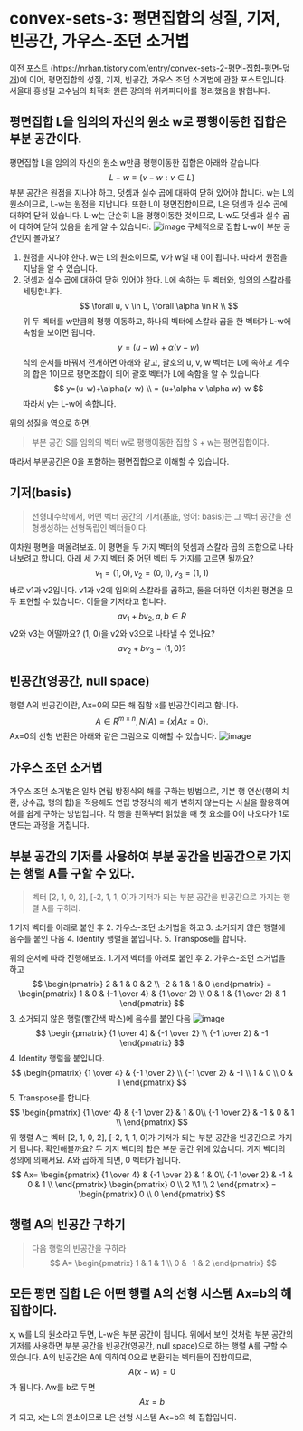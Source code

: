 # convex-sets-3: 평면집합의 성질, 기저, 빈공간, 가우스-조던 소거법
이전 포스트 (https://nrhan.tistory.com/entry/convex-sets-2-평면-집합-평면-덮개)에 이어, 평면집합의 성질, 기저, 빈공간, 가우스 조던 소거법에 관한 포스트입니다. 서울대 홍성필 교수님의 최적화 원론 강의와 위키피디아를 정리했음을 밝힙니다. 

## 평면집합 L을 임의의 자신의 원소 w로 평행이동한 집합은 부분 공간이다.

평면집합 L을 임의의 자신의 원소 w만큼 평행이동한 집합은 아래와 같습니다.
$$
L-w \equiv \{v-w : v\in L\}
$$
부분 공간은 원점을 지나야 하고, 덧셈과 실수 곱에 대하여 닫혀 있어야 합니다. w는 L의 원소이므로, L-w는 원점을 지납니다. 또한 L이 평면집합이므로, L은 덧셈과 실수 곱에 대하여 닫혀 있습니다. L-w는 단순히 L을 평행이동한 것이므로, L-w도 덧셈과 실수 곱에 대하여 닫혀 있음을 쉽게 알 수 있습니다.
![image](https://user-images.githubusercontent.com/11609881/111738805-5622fb00-88c5-11eb-89cc-15639cc6b46a.png)
구체적으로 집합 L-w이 부분 공간인지 볼까요?
1. 원점을 지나야 한다.
w는 L의 원소이므로, v가 w일 때 0이 됩니다. 따라서 원점을 지남을 알 수 있습니다.
2. 덧셈과 실수 곱에 대하여 닫혀 있어야 한다.
L에 속하는 두 벡터와, 임의의 스칼라를 세팅합니다.
$$
\forall u, v \in L, \forall \alpha \in R \\
$$
위 두 벡터를 w만큼의 평행 이동하고, 하나의 벡터에 스칼라 곱을 한 벡터가 L-w에 속함을 보이면 됩니다.
$$
y=(u-w)+\alpha(v-w)
$$
식의 순서를 바꿔서 전개하면 아래와 같고, 괄호의 u, v, w 벡터는 L에 속하고 계수의 합은 1이므로 평면조합이 되어 괄호 벡터가 L에 속함을 알 수 있습니다.
$$
y=(u-w)+\alpha(v-w) \\
= (u+\alpha v-\alpha w)-w
$$
따라서 y는 L-w에 속합니다.

위의 성질을 역으로 하면,
> 부분 공간 S를 임의의 벡터 w로 평행이동한 집합 S + w는 평면집합이다.

따라서 부분공간은 0을 포함하는 평면집합으로 이해할 수 있습니다.
## 기저(basis)
> 선형대수학에서, 어떤 벡터 공간의 기저(基底, 영어: basis)는 그 벡터 공간을 선형생성하는 선형독립인 벡터들이다.

이차원 평면을 떠올려보죠. 이 평면을 두 가지 벡터의 덧셈과 스칼라 곱의 조합으로 나타내보려고 합니다. 아래 세 가지 벡터 중 어떤 벡터 두 가지를 고르면 될까요?
$$
v_1=(1,0), v_2=(0,1), v_3=(1, 1)
$$
바로 v1과 v2입니다. v1과 v2에 임의의 스칼라를 곱하고, 둘을 더하면 이차원 평면을 모두 표현할 수 있습니다. 이들을 기저라고 합니다.
$$
av_1+bv_2, a, b\in R
$$
v2와 v3는 어떨까요? (1, 0)을 v2와 v3으로 나타낼 수 있나요?
$$
av_2+bv_3=(1, 0)?
$$

## 빈공간(영공간, null space)
행렬 A의 빈공간이란, Ax=0의 모든 해 집합 x를 빈공간이라고 합니다.
$$
A \in R^{m \times n}, N(A)=\{x|Ax=0\}.
$$
Ax=0의 선형 변환은 아래와 같은 그림으로 이해할 수 있습니다.
![image](https://user-images.githubusercontent.com/11609881/111743149-99349c80-88cc-11eb-910d-8e8b64e0e4f2.png)
## 가우스 조던 소거법
가우스 조던 소거법은 일차 연립 방정식의 해를 구하는 방법으로, 기본 행 연산(행의 치환, 상수곱, 행의 합)을 적용해도 연립 방정식의 해가 변하지 않는다는 사실을 활용하여 해를 쉽게 구하는 방법입니다. 각 행을 왼쪽부터 읽었을 때 첫 요소를 0이 나오다가 1로 만드는 과정을 거칩니다.
## 부분 공간의 기저를 사용하여 부분 공간을 빈공간으로 가지는 행렬 A를 구할 수 있다.
> 벡터 [2, 1, 0, 2], [-2, 1, 1, 0]가 기저가 되는 부분 공간을 빈공간으로 가지는 행렬 A를 구하라.

1.기저 벡터를 아래로 붙인 후 2. 가우스-조던 소거법을 하고 3. 소거되지 않은 행렬에 음수를 붙인 다음 4. Identity 행렬을 붙입니다. 5. Transpose를 합니다.

위의 순서에 따라 진행해보죠.
1.기저 벡터를 아래로 붙인 후 2. 가우스-조던 소거법을 하고
$$
\begin{pmatrix} 2 & 1 & 0 & 2 \\ -2 & 1 & 1 & 0 \end{pmatrix}
= \begin{pmatrix} 1 & 0 & {-1 \over 4} & {1 \over 2} \\ 0 & 1 & {1 \over 2} & 1 \end{pmatrix}
$$
3. 소거되지 않은 행렬(빨간색 박스)에 음수를 붙인 다음
![image](https://user-images.githubusercontent.com/11609881/111750968-3f859f80-88d7-11eb-8104-42815c3f1176.png)
$$
\begin{pmatrix} {1 \over 4} & {-1 \over 2} \\ {-1 \over 2} & -1 \end{pmatrix}
$$
4. Identity 행렬을 붙입니다.
$$
\begin{pmatrix} {1 \over 4} & {-1 \over 2} \\ {-1 \over 2} & -1  \\
1 & 0 \\ 0 & 1
\end{pmatrix}
$$
5. Transpose를 합니다.
$$
\begin{pmatrix} {1 \over 4} & {-1 \over 2} & 1 & 0\\ 
{-1 \over 2} & -1 & 0 & 1  \\
\end{pmatrix}
$$
위 행렬 A는 벡터 [2, 1, 0, 2], [-2, 1, 1, 0]가 기저가 되는 부분 공간을 빈공간으로 가지게 됩니다.
확인해볼까요? 두 기저 벡터의 합은 부분 공간 위에 있습니다. 기저 벡터의 정의에 의해서요. A와 곱하게 되면, 0 벡터가 됩니다.
$$
Ax= \begin{pmatrix} {1 \over 4} & {-1 \over 2} & 1 & 0\\ 
{-1 \over 2} & -1 & 0 & 1  \\
\end{pmatrix}
\begin{pmatrix} 0 \\ 2 \\1 \\ 2
\end{pmatrix}
= \begin{pmatrix} 0 \\ 0 \end{pmatrix}
$$
## 행렬 A의 빈공간 구하기
> 다음 행렬의 빈공간을 구하라
$$
A= \begin{pmatrix} 1 & 1 & 1 \\ 0 & -1 & 2 \end{pmatrix}
$$

## 모든 평면 집합 L은 어떤 행렬 A의 선형 시스템 Ax=b의 해 집합이다.
x, w를 L의 원소라고 두면, L-w은 부분 공간이 됩니다. 위에서 보인 것처럼 부분 공간의 기저를 사용하면 부분 공간을 빈공간(영공간, null space)으로 하는 행렬 A를 구할 수 있습니다. A의 빈공간은 A에 의하여 0으로 변환되는 벡터들의 집합이므로,
$$
A(x-w)=0
$$
가 됩니다.
Aw를 b로 두면
$$
Ax=b
$$
가 되고, x는 L의 원소이므로 L은 선형 시스템 Ax=b의 해 집합입니다.
<!--stackedit_data:
eyJoaXN0b3J5IjpbLTc3NjI2NTQwNiwxNjY0NDEyNDEyLC0xND
c1NjYxNDQyLC0xMDk0MDM4ODIyLDExNDI3MjQxMjEsNDYyMjI0
Mzg3LDE5MjY2OTQzNDgsNzcxNDc0Nzc5LC01ODMzMDY4MjksLT
E1NDA3Mjc1MjIsLTE4MDE1MDY3ODUsLTExMTk4ODcxNSwtNzI5
NzM5ODgzLDUxNjc1MzUzLDIwNjI3MDkxOTMsLTk4Mzg3NTkyNy
wxMDcxOTU4MjU4XX0=
-->